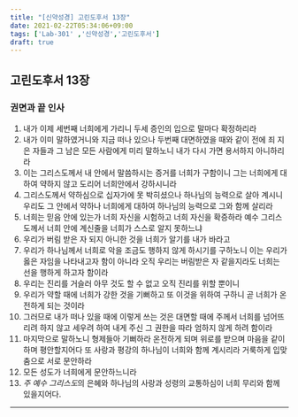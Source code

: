 ```yaml
---
title: "[신약성경] 고린도후서 13장"
date: 2021-02-22T05:34:06+09:00
tags: ['Lab-301' ,'신약성경','고린도후서']
draft: true
---
```

## 고린도후서 13장
### 권면과 끝 인사
1. 내가 이제 세번째 너희에게 가리니 두세 증인의 입으로 말마다 확정하리라 
2. 내가 이미 말하였거니와 지금 떠나 있으나 두번째 대면하였을 때와 같이 전에 죄 지은 자들과 그 남은 모든 사람에게 미리 말하노니 내가 다시 가면 용서하지 아니하리라
3. 이는 그리스도께서 내 안에서 말씀하시는 증거를 너희가 구함이니 그는 너희에게 대하여 약하지 않고 도리어 너희안에서 강하시니라
4. 그리스도께서 약하심으로 십자가에 못 박히셨으나 하나님의 능력으로 살아 계시니 우리도 그 안에서 약하나 너희에게 대하여 하나님의 능력으로 그와 함께 살리라
5. 너희는 믿음 안에 있는가 너희 자신을 시험하고 너희 자신을 확증하라 예수 그리스도께서 너희 안에 계신줄을 너희가 스스로 알지 못하느냐
6. 우리가 버림 받은 자 되지 아니한 것을 너희가 알기를 내가 바라고
7. 우리가 하나님께서 너희로 악을 조금도 행하지 않게 하시기를 구하노니 이는 우리가 옳은 자임을 나타내고자 함이 아니라 오직 우리는 버림받은 자 같을지라도 너희는 선을 행하게 하고자 함이라
8. 우리는 진리를 거슬러 아무 것도 할 수 없고 오직 진리를 위할 뿐이니
9. 우리가 약할 때에 너희가 강한 것을 기뻐하고 또 이것을 위하여 구하니 곧 너희가 온전하게 되는 것이라
10. 그러므로 내가 떠나 있을 때에 이렇게 쓰는 것은 대면할 때에 주께서 너희를 넘어뜨리려 하지 않고 세우려 하여 내게 주신 그 권한을 따라 엄하지 않게 하려 함이라
11. 마지막으로 말하노니 형제들아 기뻐하라 온전하게 되며 위로를 받으며 마음을 같이하며 평안할지어다 또 사랑과 평강의 하나님이 너희와 함께 계시리라 거룩하게 입맞춤으로 서로 문안하라
12. 모든 성도가 너희에게 문안하느니라
13. *주 예수 그리스도*의 은혜와 하나님의 사랑과 성령의 교통하심이 너희 무리와 함께 있을지어다.
***


